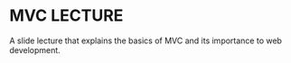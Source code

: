 # MVC LECTURE 

A slide lecture that explains the basics of MVC and its importance to web development.
